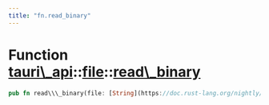 ```yaml
---
title: "fn.read_binary"
---
```


Function [tauri\\\_api](/api/rust/tauri\_api/../index.html)::[file](/api/rust/tauri\_api/index.html)::[read\\\_binary](/api/rust/tauri\_api/)
=============================================================================================================================================

```rust
pub fn read\\\_binary(file: [String](https://doc.rust-lang.org/nightly/alloc/string/struct.String.html "struct alloc::string::String")) -&gt; [Result](/api/rust/tauri\_api/../../tauri\_api/type.Result.html "type tauri\_api::Result")&lt;[Vec](https://doc.rust-lang.org/nightly/alloc/vec/struct.Vec.html "struct alloc::vec::Vec")&lt;[u8](https://doc.rust-lang.org/nightly/std/primitive.u8.html)\&gt;&gt;
```
      